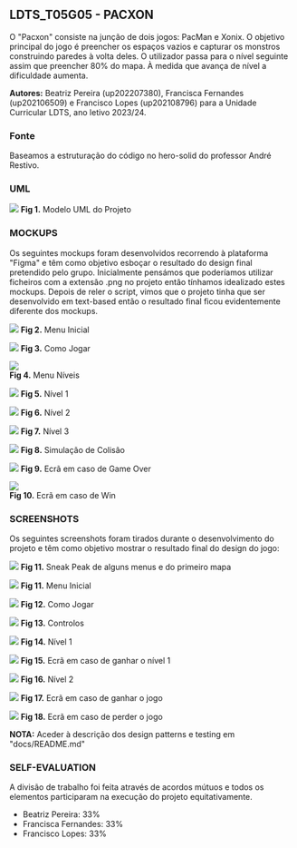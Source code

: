 ## LDTS_T05G05 - PACXON

O "Pacxon" consiste na junção de dois jogos: PacMan e Xonix. O objetivo principal do jogo é preencher os espaços vazios e capturar os monstros construindo paredes à volta deles. O utilizador passa para o nível seguinte assim que preencher 80% do mapa. À medida que avança de nível a dificuldade aumenta.

**Autores:** Beatriz Pereira (up202207380), Francisca Fernandes (up202106509) e Francisco Lopes (up202108796) para a Unidade Curricular LDTS, ano letivo 2023/24.

### Fonte
Baseamos a estruturação do código no hero-solid do professor André Restivo.

### UML

![](docs/uml/uml.png)
**Fig 1.** Modelo UML do Projeto

### MOCKUPS 

Os seguintes mockups foram desenvolvidos recorrendo à plataforma "Figma" e têm como objetivo esboçar o resultado do design final pretendido pelo grupo.
Inicialmente pensámos que poderíamos utilizar ficheiros com a extensão .png no projeto então tínhamos idealizado estes mockups. Depois de reler o script, vimos que o projeto tinha que ser desenvolvido em text-based então o resultado final ficou evidentemente diferente dos mockups.

![](docs/mockups/MenuInicial.png) 
**Fig 2.** Menu Inicial 

![](docs/mockups/ComoJogar.png)
**Fig 3.** Como Jogar

![](docs/mockups/MenuNiveis.png)  
**Fig 4.** Menu Níveis

![](docs/mockups/Nivel1.png) 
**Fig 5.** Nível 1

![](docs/mockups/Nivel2.png)
**Fig 6.** Nível 2

![](docs/mockups/Nivel3.png)
**Fig 7.** Nível 3

![](docs/mockups/EcraColisão.png)
**Fig 8.** Simulação de Colisão

![](docs/mockups/GameOver.png) 
**Fig 9.** Ecrã em caso de Game Over

![](docs/mockups/Win.png)   
**Fig 10.** Ecrã em caso de Win

### SCREENSHOTS

Os seguintes screenshots foram tirados durante o desenvolvimento do projeto e têm como objetivo mostrar o resultado final do design do jogo:

![](docs/Gifs/sneakpeak.gif)
**Fig 11.** Sneak Peak de alguns menus e do primeiro mapa

![](docs/screenshots/MenuInicial.png)
**Fig 11.** Menu Inicial

![](docs/screenshots/ComoJogar.png)
**Fig 12.** Como Jogar

![](docs/screenshots/Controls.png)
**Fig 13.** Controlos

![](docs/screenshots/Level1.png)
**Fig 14.** Nível 1

![](docs/screenshots/WinLevel.png)
**Fig 15.** Ecrã em caso de ganhar o nível 1

![](docs/screenshots/Level2.png)
**Fig 16.** Nível 2

![](docs/screenshots/WinGame.png)
**Fig 17.** Ecrã em caso de ganhar o jogo

![](docs/screenshots/DieMenu.png)
**Fig 18.** Ecrã em caso de perder o jogo

**NOTA:**  Aceder à descrição dos design patterns e testing em "docs/README.md"
### SELF-EVALUATION
A divisão de trabalho foi feita através de acordos mútuos e todos os elementos participaram na execução do projeto equitativamente.
- Beatriz Pereira: 33%
- Francisca Fernandes: 33%
- Francisco Lopes: 33%
